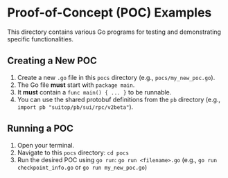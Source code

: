 # Proof-of-Concept (POC) Examples

This directory contains various Go programs for testing and demonstrating specific functionalities.

## Creating a New POC

1.  Create a new `.go` file in this `pocs` directory (e.g., `pocs/my_new_poc.go`).
2.  The Go file **must** start with `package main`.
3.  It **must** contain a `func main() { ... }` to be runnable.
4.  You can use the shared protobuf definitions from the `pb` directory (e.g., `import pb "suitop/pb/sui/rpc/v2beta"`).

## Running a POC

1.  Open your terminal.
2.  Navigate to this `pocs` directory: `cd pocs`
3.  Run the desired POC using `go run`: `go run <filename>.go`
    (e.g., `go run checkpoint_info.go` or `go run my_new_poc.go`) 